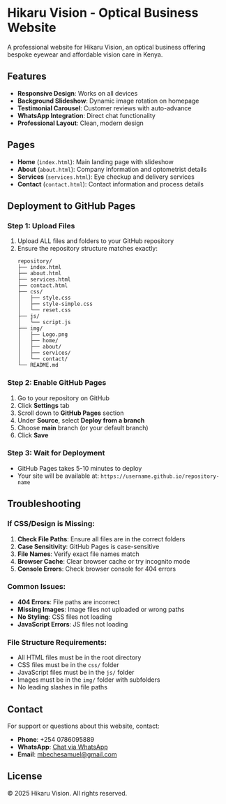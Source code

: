 # Hikaru Vision - Optical Business Website

A professional website for Hikaru Vision, an optical business offering bespoke eyewear and affordable vision care in Kenya.

## Features

- **Responsive Design**: Works on all devices
- **Background Slideshow**: Dynamic image rotation on homepage
- **Testimonial Carousel**: Customer reviews with auto-advance
- **WhatsApp Integration**: Direct chat functionality
- **Professional Layout**: Clean, modern design

## Pages

- **Home** (`index.html`): Main landing page with slideshow
- **About** (`about.html`): Company information and optometrist details
- **Services** (`services.html`): Eye checkup and delivery services
- **Contact** (`contact.html`): Contact information and process details

## Deployment to GitHub Pages

### Step 1: Upload Files
1. Upload ALL files and folders to your GitHub repository
2. Ensure the repository structure matches exactly:
   ```
   repository/
   ├── index.html
   ├── about.html
   ├── services.html
   ├── contact.html
   ├── css/
   │   ├── style.css
   │   ├── style-simple.css
   │   └── reset.css
   ├── js/
   │   └── script.js
   ├── img/
   │   ├── Logo.png
   │   ├── home/
   │   ├── about/
   │   ├── services/
   │   └── contact/
   └── README.md
   ```

### Step 2: Enable GitHub Pages
1. Go to your repository on GitHub
2. Click **Settings** tab
3. Scroll down to **GitHub Pages** section
4. Under **Source**, select **Deploy from a branch**
5. Choose **main** branch (or your default branch)
6. Click **Save**

### Step 3: Wait for Deployment
- GitHub Pages takes 5-10 minutes to deploy
- Your site will be available at: `https://username.github.io/repository-name`

## Troubleshooting

### If CSS/Design is Missing:
1. **Check File Paths**: Ensure all files are in the correct folders
2. **Case Sensitivity**: GitHub Pages is case-sensitive
3. **File Names**: Verify exact file names match
4. **Browser Cache**: Clear browser cache or try incognito mode
5. **Console Errors**: Check browser console for 404 errors

### Common Issues:
- **404 Errors**: File paths are incorrect
- **Missing Images**: Image files not uploaded or wrong paths
- **No Styling**: CSS files not loading
- **JavaScript Errors**: JS files not loading

### File Structure Requirements:
- All HTML files must be in the root directory
- CSS files must be in the `css/` folder
- JavaScript files must be in the `js/` folder
- Images must be in the `img/` folder with subfolders
- No leading slashes in file paths

## Contact

For support or questions about this website, contact:
- **Phone**: +254 0786095889
- **WhatsApp**: [Chat via WhatsApp](https://wa.me/254786095889)
- **Email**: mbechesamuel@gmail.com

## License

© 2025 Hikaru Vision. All rights reserved. 